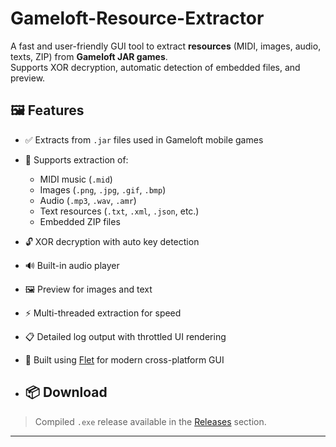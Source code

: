 # Gameloft-Resource-Extractor
A fast and user-friendly GUI tool to extract **resources** (MIDI, images, audio, texts, ZIP) from **Gameloft JAR games**.  
Supports XOR decryption, automatic detection of embedded files, and preview.

## 🖼 Features

- ✅ Extracts from `.jar` files used in Gameloft mobile games
- 🎵 Supports extraction of:
  - MIDI music (`.mid`)
  - Images (`.png`, `.jpg`, `.gif`, `.bmp`)
  - Audio (`.mp3`, `.wav`, `.amr`)
  - Text resources (`.txt`, `.xml`, `.json`, etc.)
  - Embedded ZIP files
- 🔓 XOR decryption with auto key detection
- 🔊 Built-in audio player
- 🖼 Preview for images and text
- ⚡ Multi-threaded extraction for speed
- 📋 Detailed log output with throttled UI rendering
- 🧪 Built using [Flet](https://flet.dev) for modern cross-platform GUI

- ## 📦 Download

> Compiled `.exe` release available in the [Releases](https://github.com/CoralBlitz/Gameloft-Resource-Extractor/releases) section.

---
